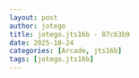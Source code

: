 ```yaml
---
layout: post
author: jotego
title: jotego.jts16b - 87c63b9
date: 2025-10-24
categories: [Arcade, jts16b]
tags: [jotego.jts16b]
---
```


